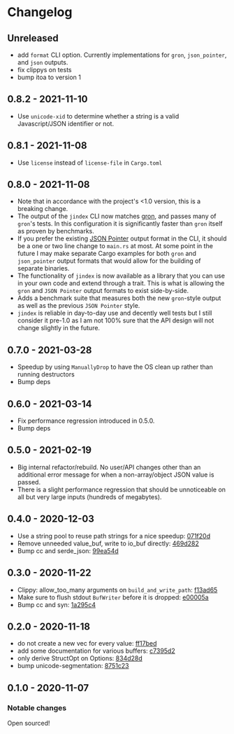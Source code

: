 # Changelog

## Unreleased

- add `format` CLI option. Currently implementations for `gron`, `json_pointer`, and `json` outputs.
- fix clippys on tests
- bump itoa to version 1

## 0.8.2 - 2021-11-10

- Use `unicode-xid` to determine whether a string is a valid Javascript/JSON identifier or not.

## 0.8.1 - 2021-11-08

- Use `license` instead of `license-file` in `Cargo.toml`

## 0.8.0 - 2021-11-08

- Note that in accordance with the project's <1.0 version, this is a breaking change.
- The output of the `jindex` CLI now matches [gron](https://github.com/tomnomnom/gron), and passes many of `gron`'s tests. In this configuration it is significantly faster than `gron` itself as proven by benchmarks.
- If you prefer the existing [JSON Pointer](https://datatracker.ietf.org/doc/html/rfc6901) output format in the CLI, it should be a one or two line change to `main.rs` at most. At some point in the future I may make separate Cargo examples for both `gron` and `json_pointer` output formats that would allow for the building of separate binaries.
- The functionality of `jindex` is now available as a library that you can use in your own code and extend through a trait. This is what is allowing the `gron` and `JSON Pointer` output formats to exist side-by-side.
- Adds a benchmark suite that measures both the new `gron`-style output as well as the previous `JSON Pointer` style.
- `jindex` is reliable in day-to-day use and decently well tests but I still consider it pre-1.0 as I am not 100% sure that the API design will not change slightly in the future.

## 0.7.0 - 2021-03-28

- Speedup by using `ManuallyDrop` to have the OS clean up rather than running destructors
- Bump deps

## 0.6.0 - 2021-03-14

- Fix performance regression introduced in 0.5.0.
- Bump deps

## 0.5.0 - 2021-02-19

- Big internal refactor/rebuild. No user/API changes other than an additional error message for when a non-array/object JSON value is passed.
- There is a slight performance regression that should be unnoticeable on all but very large inputs (hundreds of megabytes).

## 0.4.0 - 2020-12-03

- Use a string pool to reuse path strings for a nice speedup: [071f20d](https://github.com/ckampfe/jindex/commit/071f20d)
- Remove unneeded value_buf, write to io_buf directly: [469d282](https://github.com/ckampfe/jindex/commit/469d282)
- Bump cc and serde_json: [99ea54d](https://github.com/ckampfe/jindex/commit/99ea54d)

## 0.3.0 - 2020-11-22

- Clippy: allow_too_many arguments on `build_and_write_path`: [f13ad65](https://github.com/ckampfe/jindex/commit/f13ad65f0ae348d3eaa5f5be612980584bc32207)
- Make sure to flush stdout `BufWriter` before it is dropped: [e00005a](https://github.com/ckampfe/jindex/commit/e00005a00e2626246b6c026f42a0a36c1229b2c1)
- Bump cc and syn: [1a295c4](https://github.com/ckampfe/jindex/commit/1a295c4941e55c17f220c0d82f65a19dbc6b3e1d)

## 0.2.0 - 2020-11-18

- do not create a new vec for every value: [ff17bed](https://github.com/ckampfe/jindex/commit/ff17bedf9dd11245af25d88f1b576fabc31b1112)
- add some documentation for various buffers: [c7395d2](https://github.com/ckampfe/jindex/commit/c7395d20d7ad376b4db42f87a5bce0f2ffffcd0f)
- only derive StructOpt on Options: [834d28d](https://github.com/ckampfe/jindex/commit/834d28ddc1cc3d6e2344e4f54bad067cccb37b77)
- bump unicode-segmentation: [8751c23](https://github.com/ckampfe/jindex/commit/8751c23cc9fedc03ac3105c5e3e80bd4823e6183)

## 0.1.0 - 2020-11-07

### Notable changes

Open sourced!

